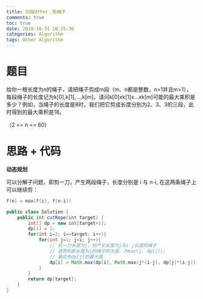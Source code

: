 ```yaml
---
title: 剑指Offer：剪绳子
comments: true
toc: true
date: 2019-10-31 20:25:30
categories: Algorithm
tags: Other Algorithm
---
```


# 题目

给你一根长度为n的绳子，请把绳子剪成m段（m、n都是整数，n>1并且m>1），每段绳子的长度记为k[0],k[1],...,k[m]。请问k[0]xk[1]x...xk[m]可能的最大乘积是多少？例如，当绳子的长度是8时，我们把它剪成长度分别为2、3、3的三段，此时得到的最大乘积是18。

（2 <= n <= 60）

# 思路 + 代码

**动态规划**

可以分解子问题，即剪一刀，产生两段绳子，长度分别是 i 与 n-i, 在这两条绳子上可以继续剪：

```java
f(n) = max(f(i), f(n-i))
```

```java
public class Solution {
    public int cutRope(int target) {
        int[] dp = new int[target+1];
        dp[1] = 1;
        for(int i=2; i<=target; i++){
            for(int j=1; j<i; j++){
                // 剪一刀长度为j，则产生长度为j与i-j长度的绳子
                // 进而判断长度为j的绳子的大值，为max(j, dp[j]);
                // 最后去dp[j]的最大值
                dp[i] = Math.max(dp[i], Math.max(j*(i-j), dp[j]*(i-j)));
            }
        }
        return dp[target];
    }
}
```
